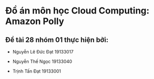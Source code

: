 # Đồ án môn học Cloud Computing: Amazon Polly

## Đề tài 28 nhóm 01 thực hiện bởi:
- Nguyễn Lê Đức Đạt		19133017

- Nguyễn Thế Ngọc			19133040

- Trịnh Tấn Đạt				19133001
